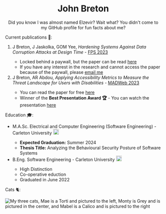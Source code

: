 <h1 align="center">John Breton</h1>

<p align="center">
  Did you know I was almost named Elzevir? Wait what? You didn't come to my GitHub profile for fun facts about me?
</p>
<p>
  Current publications 📄:
  <ol>
    <li>J Breton, J Jaskolka, GOM Yee, <i>Hardening Systems Against Data Corruption Attacks at Design Time</i> - <a href="https://www.fps-2023.com/index.php/detailed-program/">FPS 2023</a></li>
    <ul>
      <li>Locked behind a paywall, but the paper can be read <a href="https://link.springer.com/chapter/10.1007/978-3-031-57537-2_24">here</a></li>
      <li>If you have any interest in the research and cannot access the paper because of the paywall, please <a href="mailto:johnbreton37@gmail.com">email me</a></li>
    </ul>
    <li>J Breton, AR Abdou, <i>Applying Accessibility Metrics to Measure the Threat Landscape for Users with Disabilities</i> - <a href="https://madweb.work/program23/">MADWeb 2023</a></li>
    <ul>
      <li> You can read the paper for free <a href="https://madweb.work/papers/2023/madweb23-breton.pdf">here</a></li>
      <li>Winner of the <b>Best Presentation Award 🏆</b> - You can watch the presentation <a href="https://www.youtube.com/watch?v=YT8Y_NSFbNA&list=PLfUWWM-POgQutVfo5IFDm2ruwlEKLqUVd&index=3&t=1s">here</a></li>
    </ul>
  </ol>
</p>
<p>
  Education 🎓:
  <ul>
    <li>M.A.Sc. Electrical and Computer Engineering (Software Engineering) - Carleton University <img src="https://github.com/john-breton/john-breton/assets/55368611/4866ddec-34d0-403b-a17c-0c446b6ad11d" alt="The Carleton University Logo, a red maple leaf within a black shield, with two white waves at the bottom of the shield" style="height: 18px; width: 18px;">
</li>
    <ul>
      <li><b>Expected Graduation:</b> Summer 2024</li>
      <li><b>Thesis Title:</b> Analyzing the Behavioural Security Posture of Software Systems </li>
    </ul>
  <li>B.Eng. Software Engineering - Carleton University <img src="https://github.com/john-breton/john-breton/assets/55368611/4866ddec-34d0-403b-a17c-0c446b6ad11d" alt="The Carleton University Logo, a red maple leaf within a black shield, with two white waves at the bottom of the shield" style="height: 18px; width: 18px;"></li>
    <ul>
      <li>High Distinction</li>
      <li>Co-operative eduction</li>
      <li>Graduated in June 2022</li>
    </ul>
  </ul>
</p>
<p>
  Cats 🐈:
</p>
<p class="aligncenter">
  <img src="https://github.com/john-breton/john-breton/assets/55368611/4fdf8852-1720-417e-8a07-e99ec6fdbeee" alt="My three cats, Mae is a Torti and pictured to the left, Monty is Grey and is pictured in the center, and Mabel is a Calico and is pictured to the right" align="center">
</p>

